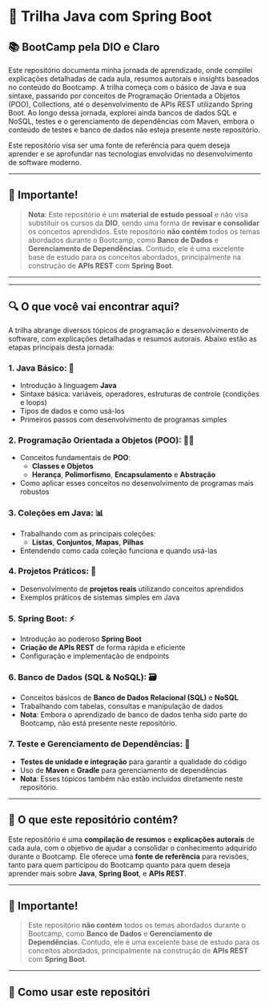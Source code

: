 # 🚀 Trilha Java com Spring Boot

## 📚 BootCamp pela DIO e Claro

Este repositório documenta minha jornada de aprendizado, onde compilei explicações detalhadas de cada aula, resumos autorais e insights baseados no conteúdo do Bootcamp. A trilha começa com o básico de Java e sua sintaxe, passando por conceitos de Programação Orientada a Objetos (POO), Collections, até o desenvolvimento de APIs REST utilizando Spring Boot. Ao longo dessa jornada, explorei ainda bancos de dados SQL e NoSQL, testes e o gerenciamento de dependências com Maven, embora o conteúdo de testes e banco de dados não esteja presente neste repositório.

Este repositório visa ser uma fonte de referência para quem deseja aprender e se aprofundar nas tecnologias envolvidas no desenvolvimento de software moderno.

---

## 🚨 Importante!
> **Nota**: Este repositório é um **material de estudo pessoal** e não visa substituir os cursos da **DIO**, sendo uma forma de **revisar e consolidar** os conceitos aprendidos.
> Este repositório **não contém** todos os temas abordados durante o Bootcamp, como **Banco de Dados** e **Gerenciamento de Dependências**. Contudo, ele é uma excelente base de estudo para os conceitos abordados, principalmente na construção de **APIs REST** com **Spring Boot**.

---

---

## 🔍 O que você vai encontrar aqui?

A trilha abrange diversos tópicos de programação e desenvolvimento de software, com explicações detalhadas e resumos autorais. Abaixo estão as etapas principais desta jornada:

### 1. **Java Básico**: 🌱

- Introdução à linguagem **Java**
- Sintaxe básica: variáveis, operadores, estruturas de controle (condições e loops)
- Tipos de dados e como usá-los
- Primeiros passos com desenvolvimento de programas simples

### 2. **Programação Orientada a Objetos (POO)**: 🧑‍💻

- Conceitos fundamentais de **POO**:
  - **Classes e Objetos**
  - **Herança**, **Polimorfismo**, **Encapsulamento** e **Abstração**
- Como aplicar esses conceitos no desenvolvimento de programas mais robustos

### 3. **Coleções em Java**: 📊

- Trabalhando com as principais coleções:
  - **Listas**, **Conjuntos**, **Mapas**, **Pilhas**
- Entendendo como cada coleção funciona e quando usá-las

### 4. **Projetos Práticos**: 💼

- Desenvolvimento de **projetos reais** utilizando conceitos aprendidos
- Exemplos práticos de sistemas simples em Java

### 5. **Spring Boot**: ⚡

- Introdução ao poderoso **Spring Boot**
- **Criação de APIs REST** de forma rápida e eficiente
- Configuração e implementação de endpoints

### 6. **Banco de Dados (SQL & NoSQL)**: 🗃️

- Conceitos básicos de **Banco de Dados Relacional (SQL)** e **NoSQL**
- Trabalhando com tabelas, consultas e manipulação de dados
- **Nota**: Embora o aprendizado de banco de dados tenha sido parte do Bootcamp, não está presente neste repositório.

### 7. **Teste e Gerenciamento de Dependências**: 🧪

- **Testes de unidade e integração** para garantir a qualidade do código
- Uso de **Maven** e **Gradle** para gerenciamento de dependências
- **Nota**: Esses tópicos também não estão incluídos diretamente neste repositório.

---

## 📂 O que este repositório contém?

Este repositório é uma **compilação de resumos** e **explicações autorais** de cada aula, com o objetivo de ajudar a consolidar o conhecimento adquirido durante o Bootcamp. Ele oferece uma **fonte de referência** para revisões, tanto para quem participou do Bootcamp quanto para quem deseja aprender mais sobre **Java**, **Spring Boot**, e **APIs REST**.

---

## 🚨 Importante!

> Este repositório **não contém** todos os temas abordados durante o Bootcamp, como **Banco de Dados** e **Gerenciamento de Dependências**. Contudo, ele é uma excelente base de estudo para os conceitos abordados, principalmente na construção de **APIs REST** com **Spring Boot**.

---

## 🌟 Como usar este repositóri
